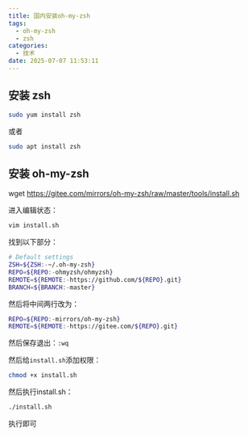 ```yaml
---
title: 国内安装oh-my-zsh
tags:
  - oh-my-zsh
  - zsh
categories:
  - 技术
date: 2025-07-07 11:53:11
---
```

## 安装 zsh

```bash
sudo yum install zsh
```
或者 

```bash
sudo apt install zsh
```


## 安装 oh-my-zsh

wget https://gitee.com/mirrors/oh-my-zsh/raw/master/tools/install.sh

进入编辑状态：

```bash
vim install.sh
```

找到以下部分：

```bash
# Default settings
ZSH=${ZSH:-~/.oh-my-zsh}
REPO=${REPO:-ohmyzsh/ohmyzsh}
REMOTE=${REMOTE:-https://github.com/${REPO}.git}
BRANCH=${BRANCH:-master}
```

然后将中间两行改为：

```bash
REPO=${REPO:-mirrors/oh-my-zsh}
REMOTE=${REMOTE:-https://gitee.com/${REPO}.git}
```

然后保存退出：`:wq`

然后给`install.sh`添加权限：

```bash
chmod +x install.sh
```

然后执行install.sh：

```bash
./install.sh
```
执行即可
